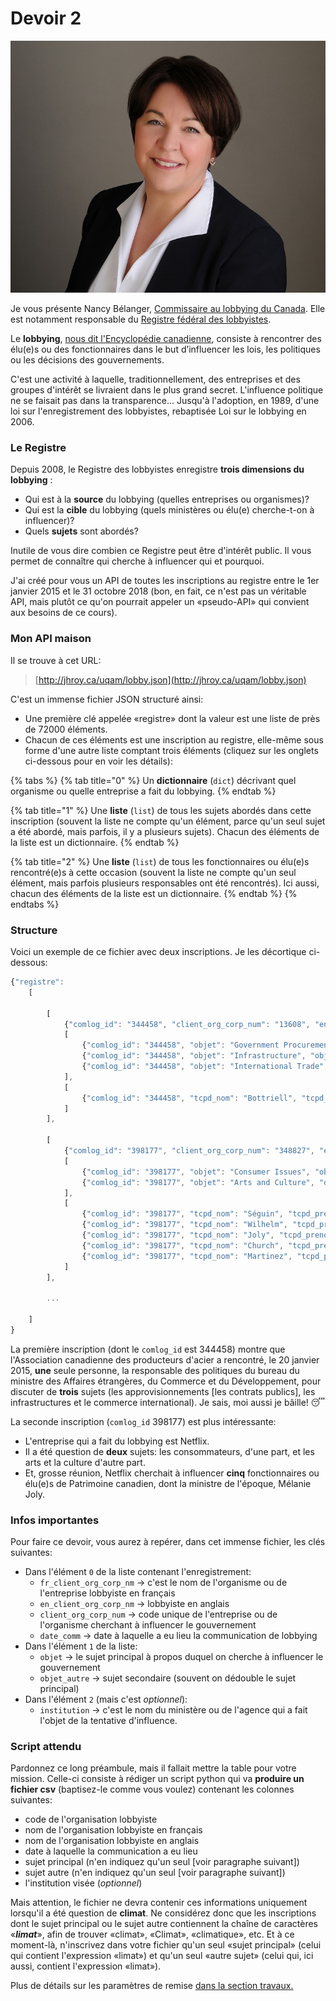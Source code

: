 # Devoir 2

![](../../.gitbook/assets/nbelanger.jpg)

Je vous présente Nancy Bélanger,  [Commissaire au lobbying du Canada](https://lobbycanada.gc.ca/eic/site/012.nsf/fra/h_00000.html). Elle est notamment responsable du [Registre fédéral des lobbyistes](https://lobbycanada.gc.ca/app/secure/ocl/lrs/do/advSrch?lang=fra).

Le **lobbying**, [nous dit l'Encyclopédie canadienne](https://thecanadianencyclopedia.ca/fr/article/lobbying), consiste à rencontrer des élu\(e\)s ou des fonctionnaires dans le but d’influencer les lois, les politiques ou les décisions des gouvernements.

C'est une activité à laquelle, traditionnellement, des entreprises et des groupes d'intérêt se livraient dans le plus grand secret. L'influence politique ne se faisait pas dans la transparence... Jusqu'à l'adoption, en 1989, d'une loi sur l'enregistrement des lobbyistes, rebaptisée Loi sur le lobbying en 2006.

### Le Registre

Depuis 2008, le Registre des lobbyistes enregistre **trois dimensions du lobbying** :

* Qui est à la **source** du lobbying \(quelles entreprises ou organismes\)?
* Qui est la **cible** du lobbying \(quels ministères ou élu\(e\) cherche-t-on à influencer\)?
* Quels **sujets** sont abordés?

Inutile de vous dire combien ce Registre peut être d'intérêt public. Il vous permet de connaître qui cherche à influencer qui et pourquoi.

J'ai créé pour vous un API de toutes les inscriptions au registre entre le 1er janvier 2015 et le 31 octobre 2018 \(bon, en fait, ce n'est pas un véritable API, mais plutôt ce qu'on pourrait appeler un «pseudo-API» qui convient aux besoins de ce cours\).

### Mon API maison

Il se trouve à cet URL:

> [http://jhroy.ca/uqam/lobby.json](http://jhroy.ca/uqam/lobby.json)

C'est un immense fichier JSON structuré ainsi:

* Une première clé appelée «registre» dont la valeur est une liste de près de 72000 éléments.
* Chacun de ces éléments est une inscription au registre, elle-même sous forme d'une autre liste comptant trois éléments \(cliquez sur les onglets ci-dessous pour en voir les détails\):

{% tabs %}
{% tab title="0" %}
Un **dictionnaire** \(`dict`\) décrivant quel organisme ou quelle entreprise a fait du lobbying.
{% endtab %}

{% tab title="1" %}
Une **liste** \(`list`\) de tous les sujets abordés dans cette inscription \(souvent la liste ne compte qu'un élément, parce qu'un seul sujet a été abordé, mais parfois, il y a plusieurs sujets\). Chacun des éléments de la liste est un dictionnaire.
{% endtab %}

{% tab title="2" %}
Une **liste** \(`list`\) de tous les fonctionnaires ou élu\(e\)s rencontré\(e\)s à cette occasion \(souvent la liste ne compte qu'un seul élément, mais parfois plusieurs responsables ont été rencontrés\). Ici aussi, chacun des éléments de la liste est un dictionnaire.
{% endtab %}
{% endtabs %}

### Structure

Voici un exemple de ce fichier avec deux inscriptions. Je les décortique ci-dessous:

```javascript
{"registre":
	[

		[
			{"comlog_id": "344458", "client_org_corp_num": "13608", "en_client_org_corp_nm": "Canadian Steel Producers Association", "fr_client_org_corp_nm": "L'Association canadienne des producteurs d'acier", "declarant_num": "781164", "declarant_nom": "Watkins", "declarant_prenom": "Ron", "date_comm": "2015-01-20", "type_enr": "3", "date_soumission": "2015-01-26", "date_publication": "2015-02-16", "comlog_id_precedent": "null"},
			[
				{"comlog_id": "344458", "objet": "Government Procurement", "objet_autre": "Government Procurement"},
				{"comlog_id": "344458", "objet": "Infrastructure", "objet_autre": "Infrastructure"},
				{"comlog_id": "344458", "objet": "International Trade", "objet_autre": "International Trade"}
			],
			[
				{"comlog_id": "344458", "tcpd_nom": "Bottriell", "tcpd_prenom": "Kyla", "tcpd_titre": "Manager of Policy", "direction_service": "Minister's Office", "institution_autre": "null", "institution": "Foreign Affairs, Trade and Development Canada"}
			]
		],
		
		[
			{"comlog_id": "398177", "client_org_corp_num": "348827", "en_client_org_corp_nm": "Netflix", "fr_client_org_corp_nm": "Netflix", "declarant_num": "908202", "declarant_nom": "Roy", "declarant_prenom": "Louis-Charles", "date_comm": "2017-04-05", "type_enr": "1", "date_soumission": "2017-04-10", "date_publication": "2017-05-15", "comlog_id_precedent": "null"},
			[
				{"comlog_id": "398177", "objet": "Consumer Issues", "objet_autre": "Consumer Issues"},
				{"comlog_id": "398177", "objet": "Arts and Culture", "objet_autre": "Arts and Culture"}
			],
			[
				{"comlog_id": "398177", "tcpd_nom": "Séguin", "tcpd_prenom": "Caroline", "tcpd_titre": "Directrice des politiques", "direction_service": "null", "institution_autre": "null", "institution": "Canadian Heritage (PCH)"},
				{"comlog_id": "398177", "tcpd_nom": "Wilhelm", "tcpd_prenom": "Kelly", "tcpd_titre": "Conseillère, politique", "direction_service": "null", "institution_autre": "null", "institution": "Canadian Heritage (PCH)"},
				{"comlog_id": "398177", "tcpd_nom": "Joly", "tcpd_prenom": "Mélanie", "tcpd_titre": "Ministre du Patrimoine canadien", "direction_service": "null", "institution_autre": "null", "institution": "Canadian Heritage (PCH)"},
				{"comlog_id": "398177", "tcpd_nom": "Church", "tcpd_prenom": "Leslie", "tcpd_titre": "Directrice de cabinet", "direction_service": "null", "institution_autre": "null", "institution": "Canadian Heritage (PCH)"},
				{"comlog_id": "398177", "tcpd_nom": "Martinez", "tcpd_prenom": "Soraya", "tcpd_titre": "Senior Advisor", "direction_service": "null", "institution_autre": "null", "institution": "Canadian Heritage (PCH)"}
			]
		], 

		...
		
	]
}
```

La première inscription \(dont le `comlog_id` est 344458\) montre que l'Association canadienne des producteurs d'acier a rencontré, le 20 janvier 2015, **une** seule personne, la responsable des politiques du bureau du ministre des Affaires étrangères, du Commerce et du Développement, pour discuter de **trois** sujets \(les approvisionnements \[les contrats publics\], les infrastructures et le commerce international\). Je sais, moi aussi je bâille! 😴

La seconde inscription \(`comlog_id` 398177\) est plus intéressante:

* L'entreprise qui a fait du lobbying est Netflix.
* Il a été question de **deux** sujets: les consommateurs, d'une part, et les arts et la culture d'autre part.
* Et, grosse réunion, Netflix cherchait à influencer **cinq** fonctionnaires ou élu\(e\)s de Patrimoine canadien, dont la ministre de l'époque, Mélanie Joly.

### Infos importantes

Pour faire ce devoir, vous aurez à repérer, dans cet immense fichier, les clés suivantes:

* Dans l'élément `0` de la liste contenant l'enregistrement:
  * `fr_client_org_corp_nm` -&gt; c'est le nom de l'organisme ou de l'entreprise lobbyiste en français
  * `en_client_org_corp_nm` -&gt; lobbyiste en anglais
  * `client_org_corp_num` -&gt; code unique de l'entreprise ou de l'organisme cherchant à influencer le gouvernement
  * `date_comm` -&gt; date à laquelle a eu lieu la communication de lobbying
* Dans l'élément `1` de la liste:
  * `objet` -&gt; le sujet principal à propos duquel on cherche à influencer le gouvernement
  * `objet_autre` -&gt; sujet secondaire \(souvent on dédouble le sujet principal\)
* Dans l'élément `2` \(mais c'est _optionnel_\):
  * `institution` -&gt; c'est le nom du ministère ou de l'agence qui a fait l'objet de la tentative d'influence.

### Script attendu

Pardonnez ce long préambule, mais il fallait mettre la table pour votre mission. Celle-ci consiste à rédiger un script python qui va **produire un fichier csv** \(baptisez-le comme vous voulez\) contenant les colonnes suivantes:

* code de l'organisation lobbyiste
* nom de l'organisation lobbyiste en français
* nom de l'organisation lobbyiste en anglais
* date à laquelle la communication a eu lieu
* sujet principal \(n'en indiquez qu'un seul \[voir paragraphe suivant\]\)
* sujet autre \(n'en indiquez qu'un seul \[voir paragraphe suivant\]\)
* l'institution visée \(_optionnel_\)

Mais attention, le fichier ne devra contenir ces informations uniquement lorsqu'il a été question de **climat**. Ne considérez donc que les inscriptions dont le sujet principal ou le sujet autre contiennent la chaîne de caractères «_**limat**_», afin de trouver «climat», «Climat», «climatique», etc. Et à ce moment-là, n'inscrivez dans votre fichier qu'un seul «sujet principal» \(celui qui contient l'expression «limat»\) et qu'un seul «autre sujet» \(celui qui, ici aussi, contient l'expression «limat»\).

Plus de détails sur les paramètres de remise [dans la section travaux.](./#devoir-2) 

